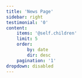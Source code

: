```yaml
---
title: 'News Page'
sidebar: right
testimonial: '0'
content:
    items: '@self.children'
    limit: 5
    order:
        by: date
        dir: desc
    pagination: '1'
dropdown: disabled
---
```


